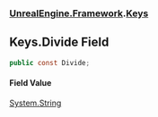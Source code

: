 ### [UnrealEngine.Framework](./UnrealEngine-Framework.md 'UnrealEngine.Framework').[Keys](./UnrealEngine-Framework-Keys.md 'UnrealEngine.Framework.Keys')
## Keys.Divide Field
  
```csharp
public const Divide;
```
#### Field Value
[System.String](https://docs.microsoft.com/en-us/dotnet/api/System.String 'System.String')  
